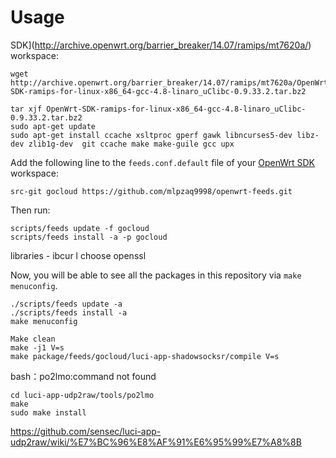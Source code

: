# Usage

SDK](http://archive.openwrt.org/barrier_breaker/14.07/ramips/mt7620a/) workspace:

```
wget http://archive.openwrt.org/barrier_breaker/14.07/ramips/mt7620a/OpenWrt-SDK-ramips-for-linux-x86_64-gcc-4.8-linaro_uClibc-0.9.33.2.tar.bz2

tar xjf OpenWrt-SDK-ramips-for-linux-x86_64-gcc-4.8-linaro_uClibc-0.9.33.2.tar.bz2
sudo apt-get update
sudo apt-get install ccache xsltproc gperf gawk libncurses5-dev libz-dev zlib1g-dev  git ccache make make-guile gcc upx
```
Add the following line to the `feeds.conf.default` file of your [OpenWrt SDK](http://archive.openwrt.org/barrier_breaker/14.07/ramips/mt7620a/) workspace:

```
src-git gocloud https://github.com/mlpzaq9998/openwrt-feeds.git
```
Then run:
```
scripts/feeds update -f gocloud
scripts/feeds install -a -p gocloud
```
libraries - ibcur  l choose openssl

Now, you will be able to see all the packages in this repository via `make menuconfig`.


```
./scripts/feeds update -a 
./scripts/feeds install -a
make menuconfig 
```

```
Make clean
make -j1 V=s
make package/feeds/gocloud/luci-app-shadowsocksr/compile V=s
```



bash：po2lmo:command not found 
```
cd luci-app-udp2raw/tools/po2lmo
make
sudo make install
```
https://github.com/sensec/luci-app-udp2raw/wiki/%E7%BC%96%E8%AF%91%E6%95%99%E7%A8%8B


